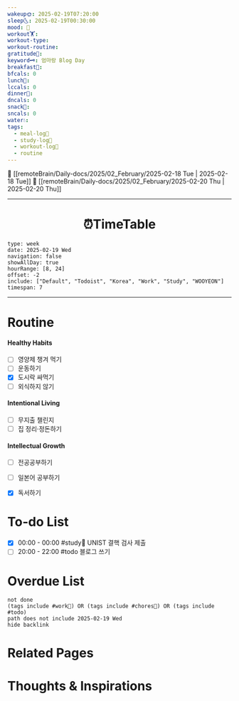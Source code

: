 ```yaml
---
wakeup🌞: 2025-02-19T07:20:00
sleep🌜: 2025-02-19T00:30:00
mood: 🥰
workout🏋️: 
workout-type: 
workout-routine: 
gratitude🙏: 
keyword🗝️: 엄마랑 Blog Day
breakfast🍳: 
bfcals: 0
lunch🍚: 
lccals: 0
dinner🥗: 
dncals: 0
snack🍬: 
sncals: 0
water💧: 
tags:
  - meal-log📝
  - study-log📓
  - workout-log💪
  - routine
---
```

		
🔺 [[remoteBrain/Daily-docs/2025/02_February/2025-02-18 Tue | 2025-02-18 Tue]]
🔻 [[remoteBrain/Daily-docs/2025/02_February/2025-02-20 Thu | 2025-02-20 Thu]]
___
<h1> <center>⏰TimeTable </center> </h1>

```gEvent
type: week
date: 2025-02-19 Wed
navigation: false
showAllDay: true
hourRange: [8, 24]
offset: -2
include: ["Default", "Todoist", "Korea", "Work", "Study", "WOOYEON"]
timespan: 7
```

--- 


# Routine 

####  Healthy Habits
- [ ] 영양제 챙겨 먹기
- [ ] 운동하기
- [x] 도시락 싸먹기
- [ ] 외식하지 않기 

####  Intentional Living 
- [ ] 무지출 챌린지 
- [ ] 집 정리·정돈하기

#### Intellectual Growth
- [ ] 전공공부하기
- [ ] 일본어 공부하기
- [x] 독서하기



# To-do List

- [x] 00:00 - 00:00 #study📓 UNIST 결핵 검사 제출
- [ ] 20:00 - 22:00 #todo 블로그 쓰기

# Overdue List
```tasks
not done
(tags include #work💼) OR (tags include #chores🧺) OR (tags include #todo)
path does not include 2025-02-19 Wed
hide backlink
```

# Related Pages



# Thoughts & Inspirations

